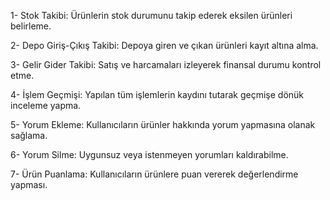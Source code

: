 
1- Stok Takibi: Ürünlerin stok durumunu takip ederek eksilen ürünleri belirleme.

2- Depo Giriş-Çıkış Takibi: Depoya giren ve çıkan ürünleri kayıt altına alma.

3- Gelir Gider Takibi: Satış ve harcamaları izleyerek finansal durumu kontrol etme.

4- İşlem Geçmişi: Yapılan tüm işlemlerin kaydını tutarak geçmişe dönük inceleme yapma.

5- Yorum Ekleme: Kullanıcıların ürünler hakkında yorum yapmasına olanak sağlama.

6- Yorum Silme: Uygunsuz veya istenmeyen yorumları kaldırabilme.

7- Ürün Puanlama: Kullanıcıların ürünlere puan vererek değerlendirme yapması.
